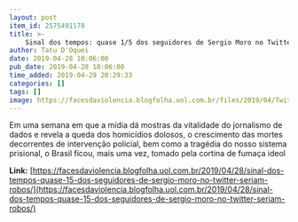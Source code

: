 ```yaml
---
layout: post
item_id: 2575491178
title: >-
    Sinal dos tempos: quase 1/5 dos seguidores de Sergio Moro no Twitter seriam robôs
author: Tatu D'Oquei
date: 2019-04-28 10:06:00
pub_date: 2019-04-28 10:06:00
time_added: 2019-04-29 20:29:33
categories: []
tags: []
image: https://facesdaviolencia.blogfolha.uol.com.br/files/2019/04/Twitter-Moro.jpg
---
```


Em uma semana em que a mídia dá mostras da vitalidade do jornalismo de dados e revela a queda dos homicídios dolosos, o crescimento das mortes decorrentes de intervenção policial, bem como a tragédia do nosso sistema prisional, o Brasil ficou, mais uma vez, tomado pela cortina de fumaça ideol

**Link:** [https://facesdaviolencia.blogfolha.uol.com.br/2019/04/28/sinal-dos-tempos-quase-15-dos-seguidores-de-sergio-moro-no-twitter-seriam-robos/](https://facesdaviolencia.blogfolha.uol.com.br/2019/04/28/sinal-dos-tempos-quase-15-dos-seguidores-de-sergio-moro-no-twitter-seriam-robos/)

